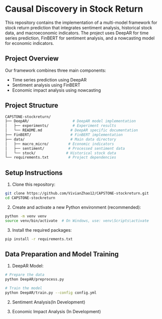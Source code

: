 # Causal Discovery in Stock Return

This repository contains the implementation of a multi-model framework for stock return prediction that integrates sentiment analysis, historical stock data, and macroeconomic indicators. The project uses DeepAR for time series prediction, FinBERT for sentiment analysis, and a nowcasting model for economic indicators.


## Project Overview
Our framework combines three main components:
- Time series prediction using DeepAR
- Sentiment analysis using FinBERT
- Economic impact analysis using nowcasting

## Project Structure
```bash
CAPSTONE-stockreturn/
├── DeepAR/                    # DeepAR model implementation
│   ├── experiments/           # Experiment results
│   └── README.md             # DeepAR specific documentation
├── FinBERT/                  # FinBERT implementation
├── data/                     # Main data directory
│   ├── macro_micro/         # Economic indicators
│   ├── sentiment/           # Processed sentiment data
│   └── stock/              # Historical stock data
└── requirements.txt         # Project dependencies
```

## Setup Instructions
1. Clone this repository:
```bash
git clone https://github.com/VivianZhao12/CAPSTONE-stockreturn.git
cd CAPSTONE-stockreturn
```

2. Create and activate a new Python environment (recommended):
```bash
python -m venv venv
source venv/bin/activate  # On Windows, use: venv\Scripts\activate
```

3. Install the required packages:
```bash
pip install -r requirements.txt
```

## Data Preparation and Model Training
1. DeepAR Model:
```bash
# Prepare the data
python DeepAR/preprocess.py

# Train the model
python DeepAR/train.py --config config.yml
```

2. Sentiment Analysis(In Development)

3. Economic Impact Analysis (In Development)

